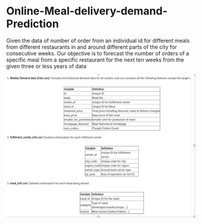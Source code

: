 # Online-Meal-delivery-demand-Prediction

Given the data of number of order from an individual id for different meals from different restaurants in and around different parts of the city for consecutive weeks. Our objective is to forecast the number of orders of a specific meal from a specific restaurant for the next ten weeks from the given three or less years of data

<img src = "Image/Data.PNG">
